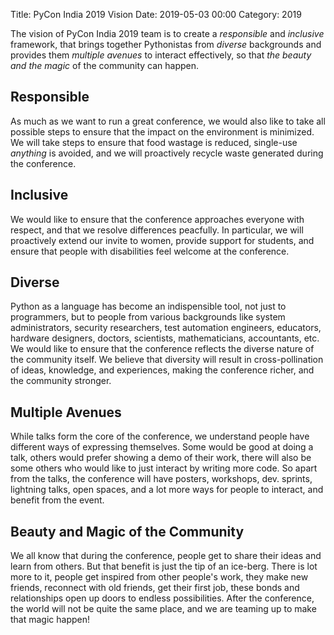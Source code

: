 Title: PyCon India 2019 Vision
Date: 2019-05-03 00:00
Category: 2019

The vision of PyCon India 2019 team is to create a *responsible* and
*inclusive* framework, that brings together Pythonistas from *diverse*
backgrounds and provides them *multiple avenues* to interact
effectively, so that *the beauty and the magic* of the community can
happen.

<!-- PELICAN_END_SUMMARY -->

## Responsible

As much as we want to run a great conference, we would also like to
take all possible steps to ensure that the impact on the environment
is minimized. We will take steps to ensure that food wastage is
reduced, single-use *anything* is avoided, and we will proactively
recycle waste generated during the conference.

## Inclusive

We would like to ensure that the conference approaches everyone with
respect, and that we resolve differences peacfully. In particular, we
will proactively extend our invite to women, provide support for
students, and ensure that people with disabilities feel welcome at the
conference.

## Diverse

Python as a language has become an indispensible tool, not just to
programmers, but to people from various backgrounds like system
administrators, security researchers, test automation engineers,
educators, hardware designers, doctors, scientists, mathematicians,
accountants, etc. We would like to ensure that the conference reflects
the diverse nature of the community itself. We believe that diversity
will result in cross-pollination of ideas, knowledge, and experiences,
making the conference richer, and the community stronger.

## Multiple Avenues

While talks form the core of the conference, we understand people have
different ways of expressing themselves. Some would be good at doing a
talk, others would prefer showing a demo of their work, there will
also be some others who would like to just interact by writing more
code. So apart from the talks, the conference will have posters,
workshops, dev. sprints, lightning talks, open spaces, and a lot more
ways for people to interact, and benefit from the event.

## Beauty and Magic of the Community

We all know that during the conference, people get to share their
ideas and learn from others. But that benefit is just the tip of an
ice-berg. There is lot more to it, people get inspired from other
people's work, they make new friends, reconnect with old friends, get
their first job, these bonds and relationships open up doors to
endless possibilities. After the conference, the world will not be
quite the same place, and we are teaming up to make that magic happen!
